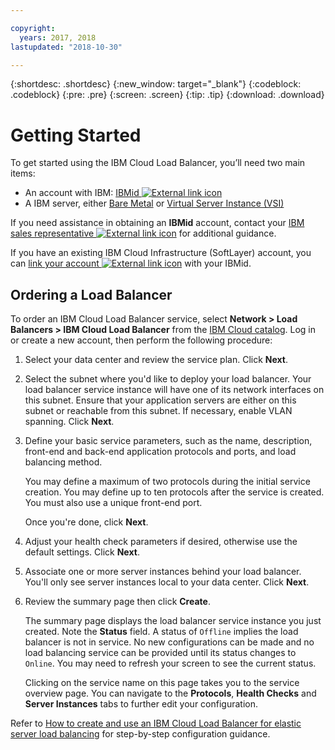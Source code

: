 ```yaml
---

copyright:
  years: 2017, 2018
lastupdated: "2018-10-30"

---
```


{:shortdesc: .shortdesc}
{:new_window: target="_blank"}
{:codeblock: .codeblock}
{:pre: .pre}
{:screen: .screen}
{:tip: .tip}
{:download: .download}


# Getting Started
To get started using the IBM Cloud Load Balancer, you’ll need two main items:

* An account with IBM: [IBMid ![External link icon](../../icons/launch-glyph.svg "External link icon")](https://www.ibm.com/account/us-en/signup/register.html)
* A IBM server, either [Bare Metal](../../bare-metal/about.html#getting-started-with-bare-metal-servers) or [Virtual Server Instance (VSI)](../../vsi/vsi_index.html#getting-started-with-virtual-servers)

If you need assistance in obtaining an **IBMid** account, contact your [IBM sales representative ![External link icon](../../icons/launch-glyph.svg "External link icon")](https://www.ibm.com/cloud-computing/bluemix/contact-us) for additional guidance.

If you have an existing IBM Cloud Infrastructure (SoftLayer) account, you can [link your account ![External link icon](../../icons/launch-glyph.svg "External link icon")](https://console.test.cloud.ibm.com/docs/account/softlayerlink.html#unifyingaccounts) with your IBMid.

## Ordering a Load Balancer

To order an IBM Cloud Load Balancer service, select **Network > Load Balancers > IBM Cloud Load Balancer** from the [IBM Cloud catalog](../../../catalog/infrastructure/load-balancer-group). Log in or create a new account, then perform the following procedure:

1. Select your data center and review the service plan. Click **Next**.
2. Select the subnet where you'd like to deploy your load balancer. Your load balancer service instance will have one of its network interfaces on this subnet. Ensure that your application servers are either on this subnet or reachable from this subnet. If necessary, enable VLAN spanning. Click **Next**.
3. Define your basic service parameters, such as the name, description, front-end and back-end application protocols and ports, and load balancing method. 

	You may define a maximum of two protocols during the initial service creation. You may define up to ten protocols after the service is created. You must also use a unique front-end port. 
	
	Once you're done, click **Next**.
	
4. Adjust your health check parameters if desired, otherwise use the default settings. Click **Next**.
5. Associate one or more server instances behind your load balancer. You'll only see server instances local to your data center. Click **Next**.
6. Review the summary page then click **Create**.

	The summary page displays the load balancer service instance you just created. Note the **Status** field. A status of `Offline` implies the load balancer is not in service. No new configurations can be made and no load balancing service can be provided until its status changes to `Online`. You may need to refresh your screen to see the current status.

	Clicking on the service name on this page takes you to the service overview page. You can navigate to the **Protocols**, **Health Checks** and **Server Instances** tabs to further edit your configuration.

Refer to [How to create and use an IBM Cloud Load Balancer for elastic server load balancing](reliability-guide.html) for step-by-step configuration guidance.
